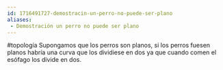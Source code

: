 ```yaml
---
id: 1716491727-demostracin-un-perro-no-puede-ser-plano
aliases:
 - Demostración un perro no puede ser plano
---
```


#topología 
Supongamos que los perros son planos, si los perros fuesen planos habría una curva que los dividiese en dos ya que cuando comen el esófago los divide en dos.